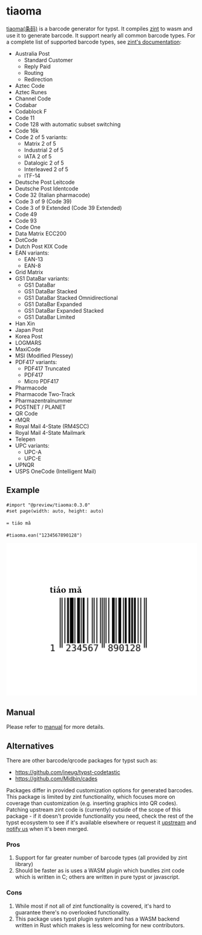 # tiaoma

[tiaoma(条码)](https://github.com/enter-tainer/zint-wasi) is a barcode generator for typst. It compiles [zint](https://github.com/zint/zint) to wasm and use it to generate barcode. It support nearly all common barcode types. For a complete list of supported barcode types, see [zint's documentation](https://zint.org.uk/):

- Australia Post
  - Standard Customer
  - Reply Paid
  - Routing
  - Redirection
- Aztec Code
- Aztec Runes
- Channel Code
- Codabar
- Codablock F
- Code 11
- Code 128 with automatic subset switching
- Code 16k
- Code 2 of 5 variants:
  - Matrix 2 of 5
  - Industrial 2 of 5
  - IATA 2 of 5
  - Datalogic 2 of 5
  - Interleaved 2 of 5
  - ITF-14
- Deutsche Post Leitcode
- Deutsche Post Identcode
- Code 32 (Italian pharmacode)
- Code 3 of 9 (Code 39)
- Code 3 of 9 Extended (Code 39 Extended)
- Code 49
- Code 93
- Code One
- Data Matrix ECC200
- DotCode
- Dutch Post KIX Code
- EAN variants:
  - EAN-13
  - EAN-8
- Grid Matrix
- GS1 DataBar variants:
  - GS1 DataBar
  - GS1 DataBar Stacked
  - GS1 DataBar Stacked Omnidirectional
  - GS1 DataBar Expanded
  - GS1 DataBar Expanded Stacked
  - GS1 DataBar Limited
- Han Xin
- Japan Post
- Korea Post
- LOGMARS
- MaxiCode
- MSI (Modified Plessey)
- PDF417 variants:
  - PDF417 Truncated
  - PDF417
  - Micro PDF417
- Pharmacode
- Pharmacode Two-Track
- Pharmazentralnummer
- POSTNET / PLANET
- QR Code
- rMQR
- Royal Mail 4-State (RM4SCC)
- Royal Mail 4-State Mailmark
- Telepen
- UPC variants:
  - UPC-A
  - UPC-E
- UPNQR
- USPS OneCode (Intelligent Mail)

## Example

```typ
#import "@preview/tiaoma:0.3.0"
#set page(width: auto, height: auto)

= tiáo mǎ

#tiaoma.ean("1234567890128")
```

![example](./example.svg)

## Manual

Please refer to [manual](./manual.pdf) for more details.

## Alternatives

There are other barcode/qrcode packages for typst such as:
- https://github.com/jneug/typst-codetastic
- https://github.com/Midbin/cades

Packages differ in provided customization options for generated barcodes. This package is limited by zint functionality, which focuses more on coverage than customization (e.g. inserting graphics into QR codes). Patching upstream zint code is (currently) outside of the scope of this package - if it doesn't provide functionality you need, check the rest of the typst ecosystem to see if it's available elsewhere or request it [upstream](https://github.com/zint/zint) and [notify us](https://github.com/Enter-tainer/zint-wasi/issues) when it's been merged.

### Pros

1. Support for far greater number of barcode types (all provided by zint library)
2. Should be faster as is uses a WASM plugin which bundles zint code which is written in C; others are written in pure typst or javascript.

### Cons

1. While most if not all of zint functionality is covered, it's hard to guarantee there's no overlooked functionality.
2. This package uses typst plugin system and has a WASM backend written in Rust which makes is less welcoming for new contributors.
